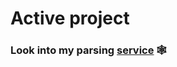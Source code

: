 # Active project

<a target="_blank" rel="noopener noreferrer" href="https://github.com/AnderMendoza/AnderMendoza/raw/main/assets/line-neon.gif" data-target="animated-image.originalLink"> </a>

### Look into my parsing [service](https://spider-cat.up.railway.app/) 🕸

<!--
<p class="aligncenter">
    <img alt="Neon" src="https://drive.google.com/uc?export=download&amp;id=1gWw5rNMNYMrpw93YHjC11Ot-lDV75yFG">
</p>
![](https://komarev.com/ghpvc/?username=GeekNekoS&color=grey)
-->
